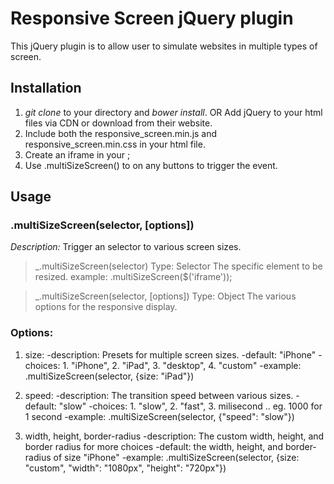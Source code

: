 Responsive Screen jQuery plugin
===============================
This jQuery plugin is to allow user to simulate websites in multiple types of screen.

Installation
-------------
1. _git clone_ to your directory and _bower install_. OR Add jQuery to your html files via CDN or download from their website.
2. Include both the responsive_screen.min.js and responsive_screen.min.css in your html file.
3. Create an iframe in your <body>;
4. Use .multiSizeScreen() to on any buttons to trigger the event.

Usage
------
### .multiSizeScreen(selector, [options])
_Description:_ Trigger an selector to various screen sizes.

> _.multiSizeScreen(selector)
> Type: Selector
> The specific element to be resized.
> example: .multiSizeScreen($('iframe'));

> _.multiSizeScreen(selector, [options])
> Type: Object
> The various options for the responsive display. 

### Options:
1. size: 
-description: Presets for multiple screen sizes.
-default: "iPhone"
-choices: 1. "iPhone", 2. "iPad", 3. "desktop", 4. "custom"
-example: .multiSizeScreen(selector, {size: "iPad"})

2. speed:
-description: The transition speed between various sizes.
-default: "slow"
-choices: 1. "slow", 2. "fast", 3. milisecond .. eg. 1000 for 1 second
-example: .multiSizeScreen(selector, {"speed": "slow"})

3. width, height, border-radius
-description: The custom width, height, and border radius for more choices
-default: the width, height, and border-radius of size "iPhone"
-example: .multiSizeScreen(selector, {size: "custom", "width": "1080px", "height": "720px"})
